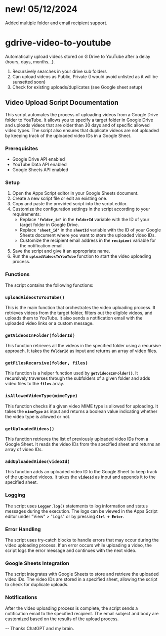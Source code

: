 # **new! 05/12/2024** 
Added multiple folder and email recipient support.


# gdrive-video-to-youtube
 Automatically upload videos stored on G Drive to YouTube after a delay (hours, days, months...).
 1. Recursively searches in your drive sub folders
 2. Can upload videos as Public, Private (I would avoid unlisted as it will be sunsetted soon)
 3. Check for existing uploads/duplicates (see Google sheet setup)

## **Video Upload Script Documentation**

This script automates the process of uploading videos from a Google Drive folder to YouTube. It allows you to specify a target folder in Google Drive and uploads videos that are older than 30 days and of specific allowed video types. The script also ensures that duplicate videos are not uploaded by keeping track of the uploaded video IDs in a Google Sheet.

### **Prerequisites**

- Google Drive API enabled
- YouTube Data API enabled
- Google Sheets API enabled

### **Setup**

1. Open the Apps Script editor in your Google Sheets document.
2. Create a new script file or edit an existing one.
3. Copy and paste the provided script into the script editor.
4. Customize the configuration settings in the script according to your requirements:
    - Replace **`'folder_id'`** in the **`folderId`** variable with the ID of your target folder in Google Drive.
    - Replace **`'sheet_id'`** in the **`sheetId`** variable with the ID of your Google Sheets document where you want to store the uploaded video IDs.
    - Customize the recipient email address in the **`recipient`** variable for the notification email.
5. Save the script and give it an appropriate name.
6. Run the **`uploadVideosToYouTube`** function to start the video uploading process.

### **Functions**

The script contains the following functions:

### **`uploadVideosToYouTube()`**

This is the main function that orchestrates the video uploading process. It retrieves videos from the target folder, filters out the eligible videos, and uploads them to YouTube. It also sends a notification email with the uploaded video links or a custom message.

### **`getVideosInFolder(folderId)`**

This function retrieves all the videos in the specified folder using a recursive approach. It takes the **`folderId`** as input and returns an array of video files.

### **`getFilesRecursive(folder, files)`**

This function is a helper function used by **`getVideosInFolder()`**. It recursively traverses through the subfolders of a given folder and adds video files to the **`files`** array.

### **`isAllowedVideoType(mimeType)`**

This function checks if a given video MIME type is allowed for uploading. It takes the **`mimeType`** as input and returns a boolean value indicating whether the video type is allowed or not.

### **`getUploadedVideos()`**

This function retrieves the list of previously uploaded video IDs from a Google Sheet. It reads the video IDs from the specified sheet and returns an array of video IDs.

### **`addUploadedVideo(videoId)`**

This function adds an uploaded video ID to the Google Sheet to keep track of the uploaded videos. It takes the **`videoId`** as input and appends it to the specified sheet.

### **Logging**

The script uses **`Logger.log()`** statements to log information and status messages during the execution. The logs can be viewed in the Apps Script editor under "View" > "Logs" or by pressing **`Ctrl + Enter`**.

### **Error Handling**

The script uses try-catch blocks to handle errors that may occur during the video uploading process. If an error occurs while uploading a video, the script logs the error message and continues with the next video.

### **Google Sheets Integration**

The script integrates with Google Sheets to store and retrieve the uploaded video IDs. The video IDs are stored in a specified sheet, allowing the script to check for duplicate uploads.

### **Notifications**

After the video uploading process is complete, the script sends a notification email to the specified recipient. The email subject and body are customized based on the results of the upload process.

--
Thanks ChatGPT and my brain.
